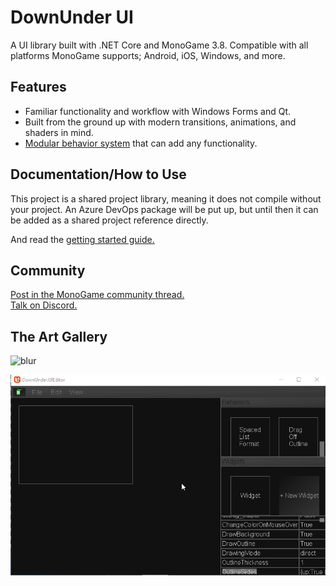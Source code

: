 # DownUnder UI
A UI library built with .NET Core and MonoGame 3.8. Compatible with all platforms MonoGame supports; Android, iOS, Windows, and more.

## Features
 - Familiar functionality and workflow with Windows Forms and Qt.
 - Built from the ground up with modern transitions, animations, and shaders in mind.
 - [Modular behavior system](https://github.com/jamieyello/DownUnder-UI/wiki/Using-the-Library:-Part-3,-Creating-WidgetBehaviors) that can add any functionality.

## Documentation/How to Use
This project is a shared project library, meaning it does not compile without your project. An Azure DevOps package will be put up, but until then it can be added as a shared project reference directly.

And read the [getting started guide.](https://github.com/jamieyello/DownUnder-UI/wiki/Using-the-Library:-Part-1,-Setting-Up)

## Community

[Post in the MonoGame community thread.](https://community.monogame.net/t/downunder-ui-a-monogame-based-ui-framework/13353)  
[Talk on Discord.](https://discord.gg/bEZPvQE)

## The Art Gallery
![blur](/Images/living_ui.gif)

![Modern stuff](/Images/goodui3001.gif)
